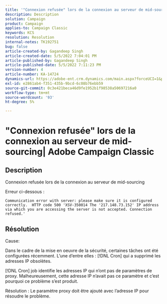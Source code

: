 ```yaml
---
title: '"Connexion refusée" lors de la connexion au serveur de mid-sourcing| Adobe Campaign Classic"'
description: Description
solution: Campaign
product: Campaign
applies-to: Campaign Classic
keywords: KCS
resolution: Resolution
internal-notes: TK192751
bug: false
article-created-by: Gagandeep Singh
article-created-date: 5/5/2022 7:04:01 PM
article-published-by: Gagandeep Singh
article-published-date: 5/5/2022 7:11:23 PM
version-number: 4
article-number: KA-14724
dynamics-url: https://adobe-ent.crm.dynamics.com/main.aspx?forceUCI=1&pagetype=entityrecord&etn=knowledgearticle&id=fb5b9f1e-a6cc-ec11-a7b5-6045bd00dd66
exl-id: e2861ab4-f351-435b-9bcd-6c08b76ebb59
source-git-commit: 0c3e421beca46d9fe1952b1f98538a50697216a0
workflow-type: tm+mt
source-wordcount: '93'
ht-degree: 5%

---
```


# &quot;Connexion refusée&quot; lors de la connexion au serveur de mid-sourcing| Adobe Campaign Classic

## Description



Connexion refusée lors de la connexion au serveur de mid-sourcing

Erreur ci-dessous : 


`Communication error with server: please make sure it is configured correctly.  HTTP code 500 'XSV-350014 The '217.148.73.152' IP address via which you are accessing the server is not accepted. Connection refused.'`


## Résolution

Cause:

Dans le cadre de la mise en oeuvre de la sécurité, certaines tâches ont été configurées récemment. L’une d’entre elles : [!DNL Cron] qui a supprimé les adresses IP obsolètes.

[!DNL Cron] job identifie les adresses IP qui n’ont pas de paramètres de proxy. Malheureusement, cette adresse IP n’avait pas ce paramètre et c’est pourquoi ce problème s’est produit.

Résolution : Le paramètre proxy doit être ajouté avec l’adresse IP pour résoudre le problème.
